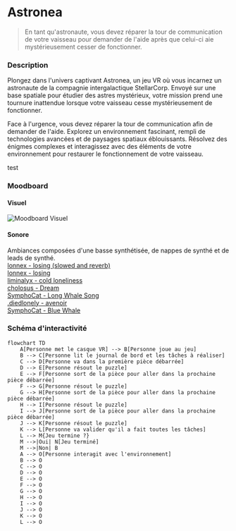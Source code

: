 # Astronea


> En tant qu'astronaute, vous devez réparer la tour de communication de votre vaisseau pour demander de l'aide après que celui-ci aie mystérieusement cesser de fonctionner. 

### Description 
Plongez dans l'univers captivant Astronea, un jeu VR où vous incarnez un astronaute de la compagnie intergalactique StellarCorp. Envoyé sur une base spatiale pour étudier des astres mystérieux, votre mission prend une tournure inattendue lorsque votre vaisseau cesse mystérieusement de fonctionner.

Face à l'urgence, vous devez réparer la tour de communication afin de demander de l'aide. Explorez un environnement fascinant, rempli de technologies avancées et de paysages spatiaux éblouissants. Résolvez des énigmes complexes et interagissez avec des éléments de votre environnement pour restaurer le fonctionnement de votre vaisseau.

test


### Moodboard
#### Visuel
![Moodboard Visuel]()
#### Sonore
Ambiances composées d'une basse synthétisée, de nappes de synthé et de leads de synthé. <br>
[lonnex - losing (slowed and reverb)](https://youtu.be/KZrvnPOu5oU?si=-EyvkCBBUJ0rWzIe) <br>
[lonnex - losing](https://youtu.be/BgBNLX_3afs?si=vbkmEJgLcy-1HkoC) <br>
[liminalyx - cold loneliness](https://youtu.be/xqp4gNT410s?si=xMWUA3M1ONo_CCdn) <br>
[cholosus - Dream](https://youtu.be/se5uNCrig18?si=1A6mLVT9Ko01AWEO) <br>
[SymphoCat - Long Whale Song](https://youtu.be/Glrwf8rKBXw?si=dz6L2nXC5B8sKCXO) <br>
[.diedlonely - avenoir](https://youtu.be/xF6Z8PdFbZQ?si=Gps7YuQKD7YOBPhE) <br>
[SymphoCat - Blue Whale](https://youtu.be/krSuui3nwqQ?si=G1x6yA_Nd2OJu_S9) <br>

### Schéma d'interactivité
```mermaid
flowchart TD
    A[Personne met le casque VR] --> B[Personne joue au jeu]
    B --> C[Personne lit le journal de bord et les tâches à réaliser]
    C --> D[Personne va dans la première pièce débarrée]
    D --> E[Personne résout le puzzle]
    E --> F[Personne sort de la pièce pour aller dans la prochaine pièce débarrée]
    F --> G[Personne résout le puzzle]
    G --> H[Personne sort de la pièce pour aller dans la prochaine pièce débarrée]
    H --> I[Personne résout le puzzle]
    I --> J[Personne sort de la pièce pour aller dans la prochaine pièce débarrée]
    J --> K[Personne résout le puzzle]
    K --> L[Personne va valider qu'il a fait toutes les tâches]
    L --> M{Jeu termine ?}
    M -->|Oui| N[Jeu terminé]
    M -->|Non| B
    A --> O[Personne interagit avec l'environnement]
    B --> O
    C --> O
    D --> O
    E --> O
    F --> O
    G --> O
    H --> O
    I --> O
    J --> O
    K --> O
    L --> O

```
